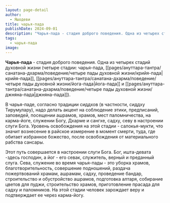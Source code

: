 ```yaml
---
layout: page-detail
author:
  - Яшодеви
title: чарья-пада
publishDate: 2024-09-01
description: "Чарья-пада - стадия доброго поведения. Одна из четырех стадий духовной жизни (четыре стадии: чарья-пада, крийя-пада, йога-пада и джняна-пада). В чарья-паде, согласно традиции сиддхов (в частности, сиддху Тирумулару), надо делать акцент на соблюдение этики, предписаний, заповедей, посещении ашрамов, храмов, мест паломничества, на карма-йоге, служении Богу, Дхарме и сангхе, садху, севу в настроении слуги Бога."
tags:
  - чарья-пада
image:
---
```

**Чарья-пада** - стадия доброго поведения. Одна из четырех стадий духовной жизни (четыре стадии: чарья-пада, [[pages/ануттара-тантра/санатана-дхарма/поведение/четыре пады духовной жизни/крийя-пада|крийя-пада]], [[pages/ануттара-тантра/санатана-дхарма/поведение/четыре пады духовной жизни/йога-пада|йога-пада]] и [[pages/ануттара-тантра/санатана-дхарма/поведение/четыре пады духовной жизни/джняна-пада|джняна-пада]]). 

В чарья-паде, согласно традиции сиддхов (в частности, сиддху Тирумулару), надо делать акцент на соблюдение этики, предписаний, заповедей, посещении ашрамов, храмов, мест паломничества, на карма-йоге, служении Богу, Дхарме и сангхе, садху, севу в настроении слуги Бога. Уровень освобождения на этой стадии - салокья-мукти, что значит вознесение в райское измерение в момент смерти, туда, где обитает избранное божество, после освобождения от материального рабства сансары.
 
 Этот путь совершается в настроении слуги Бога. Бог, ишта-девата -здесь господин, а йог - его севак, служитель, верный и преданный слуга. Сева, служение во время чарья-пады - это уборка храмов, благотворительность, совершение подношений, раздача пожертвований храмам, ашрамам, садху, проведение бандар, строительство и обустройство ашрамов, подготовка алтаря, собирание цветов для пуджи, строительство храмов, приготовление прасада для садху и паломников. На этой стадии человек зарождает веру и подтверждает ее через карма-йогу.

